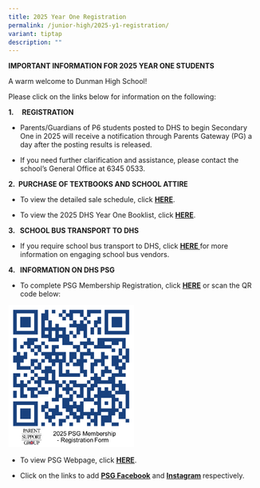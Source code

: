 ```yaml
---
title: 2025 Year One Registration
permalink: /junior-high/2025-y1-registration/
variant: tiptap
description: ""
---
```

<p><strong>IMPORTANT INFORMATION FOR 2025 YEAR ONE STUDENTS</strong>
</p>
<p>A warm welcome to Dunman High School!&nbsp;</p>
<p>Please click on the links below for information on the following:
<br>
</p>
<p><strong>1.&nbsp;&nbsp;&nbsp;&nbsp; REGISTRATION</strong>
</p>
<ul data-tight="true" class="tight">
<li>
<p>Parents/Guardians of P6 students posted to DHS to begin Secondary One
in 2025 will receive a notification through Parents Gateway (PG) a day
after the posting results is released.</p>
</li>
<li>
<p>If you need further clarification and assistance, please contact the school’s
General Office at 6345 0533.</p>
<p></p>
</li>
</ul>
<p><strong>2.&nbsp;&nbsp;PURCHASE OF TEXTBOOKS AND SCHOOL ATTIRE</strong>
</p>
<ul data-tight="true" class="tight">
<li>
<p>To view the detailed sale schedule, click <strong><a href="https://for.edu.sg/dhs-sales-schedule-textbooks-sch-attire" rel="noopener nofollow" target="_blank">HERE</a></strong>.</p>
</li>
<li>
<p>To view the 2025 DHS Year One Booklist, click <strong><a href="https://for.edu.sg/dhs-y1-booklist" rel="noopener nofollow" target="_blank">HERE</a></strong>.</p>
<p></p>
</li>
</ul>
<p><strong>3.&nbsp;&nbsp; SCHOOL BUS TRANSPORT TO DHS</strong>
</p>
<ul data-tight="true" class="tight">
<li>
<p>If you require school bus transport to DHS, click <strong><a href="https://www.dunmanhigh.moe.edu.sg/files/Private_Bus_Transport_2024_11112024.pdf" rel="noopener nofollow" target="_blank">HERE </a></strong>for
more information on engaging school bus vendors.</p>
<p></p>
</li>
</ul>
<p><strong>4.&nbsp;&nbsp;&nbsp;INFORMATION ON DHS PSG</strong>
</p>
<ul data-tight="true" class="tight">
<li>
<p>To complete PSG Membership Registration, click <strong><a href="https://forms.gle/PWdgipBN7ygXaBSy7" rel="noopener noreferrer nofollow" target="_blank"><u>HERE</u></a></strong> or
scan the QR code below:</p>
</li>
</ul>
<div class="isomer-image-wrapper">
<img style="width: 50%;" height="auto" width="100%" alt="" src="/images/2025_PSG_Membership_Regn__12_Dec_2024_.png">
</div>
<ul data-tight="true" class="tight">
<li>
<p>To view PSG Webpage, click <strong><a href="https://www.dunmanhigh.moe.edu.sg/about-dhs/partners/psg/" rel="noopener noreferrer nofollow" target="_blank"><u>HERE</u></a></strong>.</p>
</li>
<li>
<p>Click on the links to add <strong><a href="https://www.facebook.com/groups/DHS.PSG" rel="noopener noreferrer nofollow" target="_blank"><u>PSG Facebook</u></a></strong> and <strong><a href="https://www.instagram.com/dhspsg/" rel="noopener noreferrer nofollow" target="_blank"><u>Instagram</u></a> </strong>respectively.</p>
</li>
</ul>
<p></p>